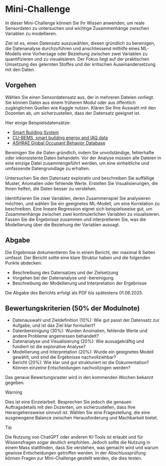 # Mini-Challenge  
In dieser Mini-Challenge können Sie Ihr Wissen anwenden, um reale Sensordaten zu untersuchen und wichtige Zusammenhänge zwischen Variablen zu modellieren.

Ziel ist es, einen Datensatz auszuwählen, diesen gründlich zu bereinigen, die Datenanalyse durchzuführen und anschliessend mithilfe eines ML-Modells eine Vorhersage oder Beziehung zwischen zwei Variablen zu quantifizieren und zu visualisieren. Der Fokus liegt auf der praktischen Umsetzung des gelernten Stoffes und der kritischen Auseinandersetzung mit den Daten.

## Vorgehen  
Wählen Sie einen Sensordatensatz aus, der in mehreren Dateien vorliegt. Sie können Daten aus einem früheren Modul oder aus öffentlich zugänglichen Quellen wie Kaggle nutzen. Klären Sie Ihre Auswahl mit den Dozenten ab, um sicherzustellen, dass der Datensatz geeignet ist.

Hier einige Beispielsdatensätze:

- [Smart Building System](https://www.kaggle.com/datasets/ranakrc/smart-building-system)
- [CU-BEMS, smart building energy and IAQ data](https://www.kaggle.com/datasets/claytonmiller/cubems-smart-building-energy-and-iaq-data)
- [ASHRAE Global Occupant Behavior Database](https://ashraeobdatabase.com/)

Bereinigen Sie die Daten gründlich, indem Sie unvollständige, fehlerhafte oder inkonsistente Daten behandeln. Vor der Analyse müssen alle Dateien in eine einzige Datei zusammengeführt werden, um eine einheitliche und umfassende Datengrundlage zu erhalten.

Untersuchen Sie den Datensatz explorativ und beschreiben Sie auffällige Muster, Anomalien oder fehlende Werte. Erstellen Sie Visualisierungen, die Ihnen helfen, die Daten besser zu verstehen.

Identifizieren Sie zwei Variablen, deren Zusammenspiel Sie analysieren möchten, und wählen Sie ein geeignetes ML-Modell, um eine Korrelation zu beschreiben. Eine lineare Regression eignet sich beispielsweise gut, um Zusammenhänge zwischen zwei kontinuierlichen Variablen zu visualisieren. Fassen Sie die Ergebnisse zusammen und interpretieren Sie, was die Modellierung über die Beziehung der Variablen aussagt.

## Abgabe  
Die Ergebnisse dokumentieren Sie in einem Bericht, der maximal 8 Seiten umfasst. Der Bericht sollte eine klare Struktur haben und die folgenden Punkte abdecken:  

- Beschreibung des Datensatzes und der Zielsetzung  
- Vorgehen bei der Datenanalyse und -bereinigung  
- Beschreibung der Modellierung und Interpretation der Ergebnisse  

Die Abgabe des Berichts erfolgt als PDF bis spätestens 01.06.2025.

## Bewertungskriterien (50% der Modulnote)

- Datenauswahl und Zieldefinition (10%): Wie gut passt der Datensatz zur Aufgabe, und ist das Ziel klar formuliert?  
- Datenbereinigung (30%): Wurden Anomalien, fehlende Werte und andere Probleme angemessen behandelt?  
- Datenanalyse und Visualisierung (20%): Wie aussagekräftig und fundiert ist die explorative Analyse?  
- Modellierung und Interpretation (20%): Wurde ein geeignetes Modell gewählt, und sind die Ergebnisse nachvollziehbar?  
- Bericht (20%): Wie klar und gut strukturiert ist die Dokumentation? Können einzelne Entscheidungen nachvollzogen werden?

Das genaue Bewertungsraster wird in den kommenden Wochen bekannt gegeben.

> [!WARNING]  
> Dies ist eine Einzelarbeit. Besprechen Sie jedoch die genauen Auftragsdetails mit den Dozenten, um sicherzustellen, dass Ihre Herangehensweise sinnvoll ist. Wählen Sie eine Fragestellung, die eine ausgewogene Balance zwischen Herausforderung und Machbarkeit bietet.

> [!TIP]  
> Die Nutzung von ChatGPT oder anderen KI-Tools ist erlaubt und für Wissensfragen sogar deutlich empfohlen. Jedoch sollte die Nutzung in einem Mass stattfinden, dass Sie verstehen, was gemacht wird und warum gewisse Entscheidungen getroffen werden. In der Abschlussprüfung können Fragen zur Mini-Challenge gestellt werden, die dies testen.